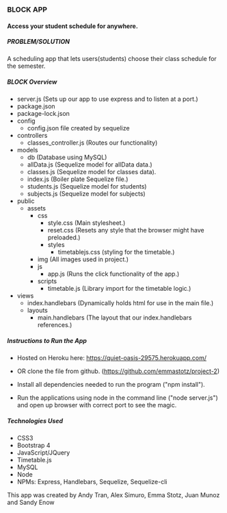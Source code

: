 ### **BLOCK APP**
#### Access your student schedule for anywhere. 

##### PROBLEM/SOLUTION
A scheduling app that lets users(students) choose their class schedule for the semester. 

##### BLOCK Overview
* server.js (Sets up our app to use express and to listen at a port.)
* package.json
* package-lock.json
* config
  * config.json file created by sequelize
* controllers
  * classes_controller.js (Routes our functionality)
* models
  * db (Database using MySQL)
  * allData.js (Sequelize model for allData data.)
  * classes.js (Sequelize model for classes data).
  * index.js (Boiler plate Sequelize file.)
  * students.js (Sequelize model for students)
  * subjects.js (Sequelize model for subjects)
* public
  * assets
    * css
      * style.css (Main stylesheet.)
      * reset.css (Resets any style that the browser might have preloaded.)
      * styles
        * timetablejs.css (styling for the timetable.)
    * img (All images used in project.)
    * js
      * app.js (Runs the click functionality of the app.)
    * scripts
      * timetable.js (Library import for the timetable logic.)
* views
  * index.handlebars (Dynamically holds html for use in the main file.)
  * layouts
    * main.handlebars (The layout that our index.handlebars references.)

##### Instructions to Run the App
* Hosted on Heroku here: https://quiet-oasis-29575.herokuapp.com/

* OR clone the file from github. (https://github.com/emmastotz/project-2)
* Install all dependencies needed to run the program ("npm install").
* Run the applications using node in the command line ("node server.js") and open up browser with correct port to see the magic.

##### Technologies Used
* CSS3
* Bootstrap 4
* JavaScript/JQuery
* Timetable.js
* MySQL 
* Node
* NPMs: Express, Handlebars, Sequelize, Sequelize-cli

This app was created by Andy Tran, Alex Simuro, Emma Stotz, Juan Munoz and Sandy Enow
